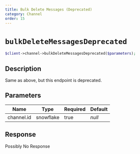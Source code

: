 ```yaml
---
title: Bulk Delete Messages (Deprecated)
category: Channel
order: 15
---
```


# `bulkDeleteMessagesDeprecated`

```php
$client->channel->bulkDeleteMessagesDeprecated($parameters);
```

## Description

Same as above, but this endpoint is deprecated.

## Parameters


Name | Type | Required | Default
--- | --- | --- | ---
channel.id | snowflake | true | *null*

## Response

Possibly No Response

